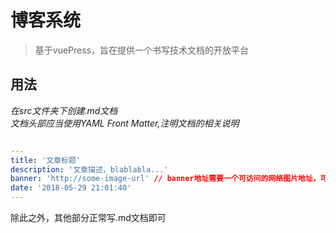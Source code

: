 # 博客系统

> 基于vuePress，旨在提供一个书写技术文档的开放平台

## 用法

*在src文件夹下创建.md文档  
文档头部应当使用YAML Front Matter,注明文档的相关说明*

```yaml

---
title: '文章标题'
description: '文章描述，blablabla...'
banner: 'http://some-image-url' // banner地址需要一个可访问的网络图片地址，可以用七牛免费存储
date: '2018-05-29 21:01:40'
---
```
除此之外，其他部分正常写.md文档即可
